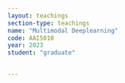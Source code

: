 ```yaml
---
layout: teachings
section-type: teachings
name: "Multimodal Deeplearning"
code: AAI5010
year: 2023
student: "graduate"


---
```



